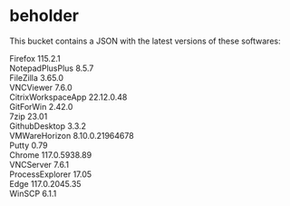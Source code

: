 # beholder
This bucket contains a JSON with the latest versions of these softwares:

Firefox            115.2.1          
NotepadPlusPlus    8.5.7            
FileZilla          3.65.0           
VNCViewer          7.6.0            
CitrixWorkspaceApp 22.12.0.48       
GitForWin          2.42.0           
7zip               23.01            
GithubDesktop      3.3.2            
VMWareHorizon      8.10.0.21964678  
Putty              0.79             
Chrome             117.0.5938.89    
VNCServer          7.6.1            
ProcessExplorer    17.05            
Edge               117.0.2045.35    
WinSCP             6.1.1            



